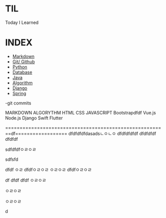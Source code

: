# TIL

Today I Learned

# INDEX
- [Markdown](https://github.com/HOONY-LEE/TIL/blob/master/Markdown/Markdown.md)
- [Git/ Github](https://github.com/HOONY-LEE/TIL/blob/master/Git/Git.md)
- [Python](https://github.com/HOONY-LEE/TIL/blob/master/Python)
- [Database](https://github.com/HOONY-LEE/TIL/blob/master/Database)
- [Java](https://github.com/HOONY-LEE/TIL/blob/master/Java)
- [Algorithm](https://github.com/HOONY-LEE/TIL/blob/master/Algorithm)
- [Django](https://github.com/HOONY-LEE/TIL/blob/master/Django)
- [Spring](https://github.com/HOONY-LEE/TIL/blob/master/Spring)

-git commits


MARKDOWN
ALGORYTHM
HTML
CSS
JAVASCRIPT
Bootstrapdfdf
Vue.js
Node.js
Django
Swift
Flutter

========================================================df==================
dfdfdfdfdasadsㄴㅇㄴㅇ
dfdfdfdfdf
dfdfdfdf
dfdfdf

sdfdfdfㅇㄹㅇㄹ

sdfsfd

dfdf
ㅇㄹ
dfdfㅇㄹㅇㄹ
ㅇㄹㅇㄹ
dfdfㅇㄹㅇㄹ

df
dfdf
dfdf
ㅇㄹㅇㄹ



ㅇㄹㅇㄹ












ㅇㄹㅇㄹ

d
